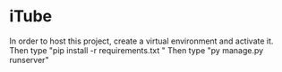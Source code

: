 # iTube
In order to host this project, create a virtual environment and activate it.
Then type "pip install -r requirements.txt "
Then type "py manage.py runserver"
